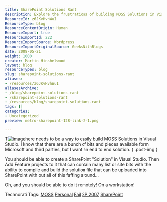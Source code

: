```yaml
---
title: SharePoint Solutions Rant
description: Explore the frustrations of building MOSS Solutions in Visual Studio. Discover the need for a streamlined, end-to-end SharePoint development process!
ResourceId: z6JKvHvhWuI
ResourceType: blog
ResourceContentOrigin: Human
ResourceImport: true
ResourceImportId: 222
ResourceImportSource: Wordpress
ResourceImportOriginalSource: GeeksWithBlogs
date: 2008-05-21
weight: 1000
creator: Martin Hinshelwood
layout: blog
resourceTypes: blog
slug: sharepoint-solutions-rant
aliases:
- /resources/z6JKvHvhWuI
aliasesArchive:
- /blog/sharepoint-solutions-rant
- /sharepoint-solutions-rant
- /resources/blog/sharepoint-solutions-rant
tags: []
categories:
- Uncategorized
preview: metro-sharepoint-128-link-2-1.png

---
```

<Rant>

T[![image](images/SharePointSolutionsRant_8482-image_thumb-1-2.png)](http://blog.hinshelwood.com/files/2011/05/GWB-WindowsLiveWriter-SharePointSolutionsRant_8482-image_2.png)here needs to be a way to easily build MOSS Solutions in Visual Studio. I know that there are a bunch of bits and pieces available form Microsoft and third parties, but I want an end to end solution.
{ .post-img }

You should be able to create a SharePoint "Solution" in Visual Studio. Then Add Feature projects to it that can contain many list or site bits with the ability to compile and build the solution file that can be uploaded into SharePoint with out all of this faffing around...

Oh, and you should be able to do it remotely! On a workstation!

</Rant>

Technorati Tags: [MOSS](http://technorati.com/tags/MOSS) [Personal](http://technorati.com/tags/Personal) [Fail](http://technorati.com/tags/Fail) [SP 2007](http://technorati.com/tags/SP+2007) [SharePoint](http://technorati.com/tags/SharePoint)
